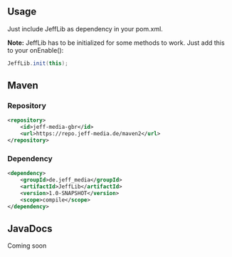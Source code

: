 ## Usage
Just include JeffLib as dependency in your pom.xml.

**Note:** JeffLib has to be initialized for some methods to work. Just add this to your onEnable():

```java
JeffLib.init(this);
```

## Maven

### Repository

```xml
<repository>
    <id>jeff-media-gbr</id>
    <url>https://repo.jeff-media.de/maven2</url>
</repository>
```

### Dependency

```xml
<dependency>
    <groupId>de.jeff_media</groupId>
    <artifactId>JeffLib</artifactId>
    <version>1.0-SNAPSHOT</version>
    <scope>compile</scope>
</dependency>
```

## JavaDocs

Coming soon